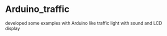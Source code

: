 # Arduino_traffic
developed some examples with Arduino like traffic light with sound and LCD display

